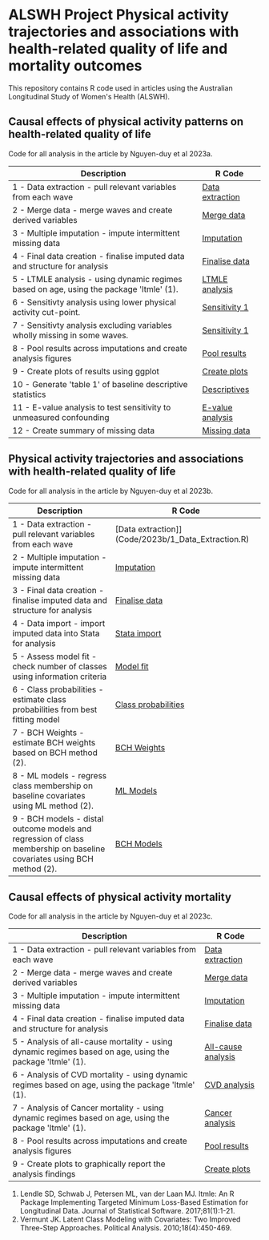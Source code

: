 # ALSWH Project Physical activity trajectories and associations with health-related quality of life and mortality outcomes

This repository contains R code used in articles using the Australian Longitudinal Study of Women's Health (ALSWH).

## Causal effects of physical activity patterns on health-related quality of life
Code for all analysis in the article by Nguyen-duy et al 2023a.

| Description | R Code |
| --- | --- |
| 1 - Data extraction - pull relevant variables from each wave | [Data extraction](Code/2023a/1_Data_Extraction.R) |
| 2 - Merge data - merge waves and create derived variables | [Merge data](Code/2023a/2_Data_Merge.R) |
| 3 - Multiple imputation - impute intermittent missing data | [Imputation](Code/2023a/3_Multiple_Imputation.R) |
| 4 - Final data creation - finalise imputed data and structure for analysis | [Finalise data](Code/2023a/4_Data_Finalise.R) |
| 5 - LTMLE analysis - using dynamic regimes based on age, using the package 'ltmle' (1). | [LTMLE analysis](Code/2023a/5_Dynamic_Regimes.R) |
| 6 - Sensitivty analysis using lower physical activity cut-point. | [Sensitivity 1](Code/2023a/6_Dynamic_Regimes_Sensitivity1.R) |
| 7 - Sensitivty analysis excluding variables wholly missing in some waves. | [Sensitivity 1](Code/2023a/7_Dynamic_Regimes_Sensitivity2.R) |
| 8 - Pool results across imputations and create analysis figures | [Pool results](Code/2023a/8_Pool_Results.R) |
| 9 - Create plots of results using ggplot | [Create plots](Code/2023a/9_Create_Plots.R) |
| 10 - Generate 'table 1' of baseline descriptive statistics | [Descriptives](Code/2023a/10_Descriptive_Statistics.R) |
| 11 - E-value analysis to test sensitivity to unmeasured confounding | [E-value analysis](Code/2023a/11_EValue_Analysis.R) |
| 12 - Create summary of missing data | [Missing data](Code/2023a/12_Missing_data_summary.R) |

## Physical activity trajectories and associations with health-related quality of life
Code for all analysis in the article by Nguyen-duy et al 2023b.

| Description | R Code |
| --- | --- |
| 1 - Data extraction - pull relevant variables from each wave | [Data extraction]](Code/2023b/1_Data_Extraction.R) |
| 2 - Multiple imputation - impute intermittent missing data | [Imputation](Code/2023b/2_Multiple_Imputation.R) |
| 3 - Final data creation - finalise imputed data and structure for analysis | [Finalise data](Code/2023b/3_Data_Finalise.R) |
| 4 - Data import - import imputed data into Stata for analysis | [Stata import](Code/2023b/4_Data_Import.do) |
| 5 - Assess model fit - check number of classes using information criteria | [Model fit](Code/2023b/5_Model_Fit.do) |
| 6 - Class probabilities - estimate class probabilities from best fitting model | [Class probabilities](Code/2023b/6_Class_Probabilities.do) |
| 7 - BCH Weights - estimate BCH weights based on BCH method (2). | [BCH Weights](Code/2023b/7_Calculate_BCH_Weights.do) |
| 8 - ML models - regress class membership on baseline covariates using ML method (2). | [ML Models](Code/2023b/8_Latent_Class_Regressions_ML.do) |
| 9 - BCH models - distal outcome models and regression of class membership on baseline covariates using BCH method (2). | [BCH Models](Code/2023b/9_Distal_Models_BCH.do) |

## Causal effects of physical activity mortality
Code for all analysis in the article by Nguyen-duy et al 2023c.

| Description | R Code |
| --- | --- |
| 1 - Data extraction - pull relevant variables from each wave | [Data extraction](Code/2023c/1_Data_Extraction.R) |
| 2 - Merge data - merge waves and create derived variables | [Merge data](Code/2023c/2_Data_Merge.R) |
| 3 - Multiple imputation - impute intermittent missing data | [Imputation](Code/2023c/3_Multiple_Imputation.R) |
| 4 - Final data creation - finalise imputed data and structure for analysis | [Finalise data](Code/2023c/4_Data_Finalise.R) |
| 5 - Analysis of all-cause mortality - using dynamic regimes based on age, using the package 'ltmle' (1). | [All-cause analysis](Code/2023c/5_All_cause_analysis.R) |
| 6 - Analysis of CVD mortality - using dynamic regimes based on age, using the package 'ltmle' (1). | [CVD analysis](Code/2023c/6_CVD_analysis.R) |
| 7 - Analysis of Cancer mortality - using dynamic regimes based on age, using the package 'ltmle' (1). | [Cancer analysis](Code/2023c/7_cancer_analysis.R) |
| 8 - Pool results across imputations and create analysis figures | [Pool results](Code/2023c/8_Pool_Results.R) |
| 9 - Create plots to graphically report the analysis findings | [Create plots](Code/2023c/9_Create_Plots.R) |

1. Lendle SD, Schwab J, Petersen ML, van der Laan MJ. ltmle: An R Package Implementing Targeted Minimum Loss-Based Estimation for Longitudinal Data. Journal of Statistical Software. 2017;81(1):1-21.
2. Vermunt JK. Latent Class Modeling with Covariates: Two Improved Three-Step Approaches. Political Analysis. 2010;18(4):450-469.



